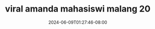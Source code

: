 --- 
title: "viral amanda mahasiswi malang  20"
description: "video bokeh viral amanda mahasiswi malang  20 doodstream    "
date: 2024-06-09T01:27:46-08:00
file_code: "kahceqbw4dps"
draft: false
cover: "ioat0rsd39vzw1z7.jpg"
tags: ["viral", "amanda", "mahasiswi", "malang", "bokep-indo", "bokep-viral", "bokep-ig"]
length: 456
fld_id: "1483131"
foldername: "Amanda mahasiswi malang"
categories: ["Amanda mahasiswi malang"]
views: 0
---
